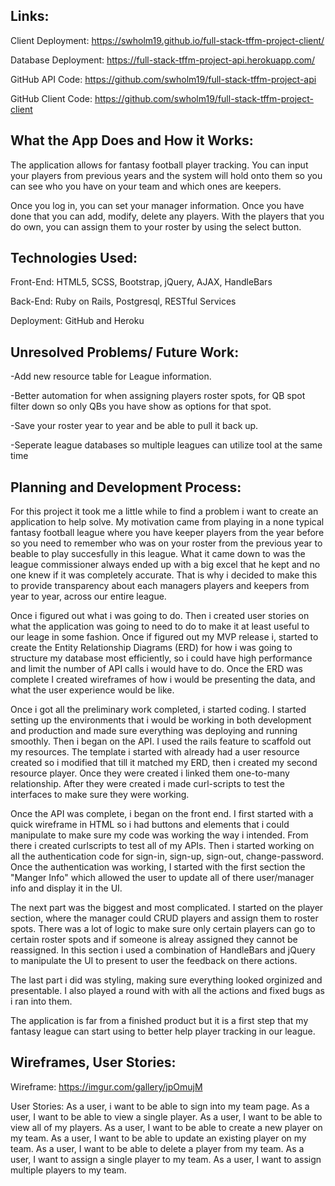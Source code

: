 ## Links:
Client Deployment: https://swholm19.github.io/full-stack-tffm-project-client/

Database Deployment: https://full-stack-tffm-project-api.herokuapp.com/

GitHub API Code: https://github.com/swholm19/full-stack-tffm-project-api

GitHub Client Code: https://github.com/swholm19/full-stack-tffm-project-client

## What the App Does and How it Works:
The application allows for fantasy football player tracking. You can input your
players from previous years and the system will hold onto them so you can
see who you have on your team and which ones are keepers.

Once you log in, you can set your manager information. Once you have done that
you can add, modify, delete any players. With the players that you do own, you
can assign them to your roster by using the select button.

## Technologies Used:
Front-End: HTML5, SCSS, Bootstrap, jQuery, AJAX, HandleBars

Back-End: Ruby on Rails, Postgresql, RESTful Services

Deployment: GitHub and Heroku

## Unresolved Problems/ Future Work:
-Add new resource table for League information.

-Better automation for when assigning players roster spots, for QB spot filter
down so only QBs you have show as options for that spot.

-Save your roster year to year and be able to pull it back up.

-Seperate league databases so multiple leagues can utilize tool at the same time

## Planning and Development Process:
For this project it took me a little while to find a problem i want to create
an application to help solve. My motivation came from playing in a none
typical fantasy football league where you have keeper players from the year
before so you need to remember who was on your roster from the previous year
to beable to play succesfully in this league. What it came down to was the
league commissioner always ended up with a big excel that he kept and
no one knew if it was completely accurate. That is why i decided to make this
to provide transparency about each managers players and keepers from year
to year, across our entire league.

Once i figured out what i was going to do. Then i created user stories on
what the application was going to need to do to make it at least
useful to our leage in some fashion. Once if figured out my MVP release i,
started to create the Entity Relationship Diagrams (ERD) for how i was going to
structure my database most efficiently, so i could have high performance and
limit the number of API calls i would have to do. Once the ERD was complete
I created wireframes of how i would be presenting the data, and what the user
experience would be like.

Once i got all the preliminary work completed, i started coding. I started
setting up the environments that i would be working in both development and
production and made sure everything was deploying and running smoothly. Then i
began on the API. I used the rails feature to scaffold out my resources.
The template i started with already had a user resource created so i
modified that till it matched my ERD, then i created my second resource
player. Once they were created i linked them one-to-many relationship. After
they were created i made curl-scripts to test the interfaces to make sure they
were working.

Once the API was complete, i began on the front end. I first started with a
quick wireframe in HTML so i had buttons and elements that i could manipulate
to make sure my code was working the way i intended. From there i created
curlscripts to test all of my APIs. Then i started working on all the
authentication code for sign-in, sign-up, sign-out, change-password. Once the
authentication was working, I started with the first section the "Manger Info"
which allowed the user to update all of there user/manager info and display
it in the UI.

The next part was the biggest and most complicated. I started on the player
section, where the manager could CRUD players and assign them to roster spots.
There was a lot of logic to make sure only certain players can go to certain
roster spots and if someone is alreay assigned they cannot be reassigned. In
this section i used a combination of HandleBars and jQuery to manipulate the
UI to present to user the feedback on there actions.

The last part i did was styling, making sure everything looked orginized and
presentable. I also played a round with with all the actions and fixed bugs as
i ran into them.

The application is far from a finished product but it is a first step that
my fantasy league can start using to better help player tracking in our league.

## Wireframes, User Stories:
Wireframe: https://imgur.com/gallery/jpOmujM

User Stories:
As a user, i want to be able to sign into my team page.
As a user, I want to be able to view a single player.
As a user, I want to be able to view all of my players.
As a user, I want to be able to create a new player on my team.
As a user, I want to be able to update an existing player on my team.
As a user, I want to be able to delete a player from my team.
As a user, I want to assign a single player to my team.
As a user, I want to assign multiple players to my team.
